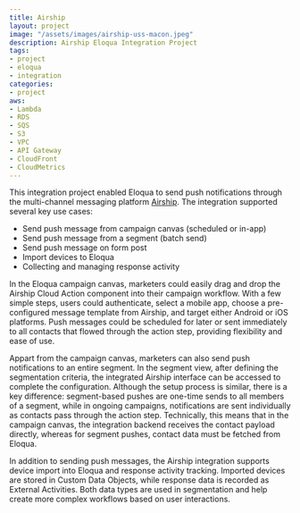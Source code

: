```yaml
---
title: Airship
layout: project
image: "/assets/images/airship-uss-macon.jpeg"
description: Airship Eloqua Integration Project
tags:
- project
- eloqua
- integration
categories:
- project
aws:
- Lambda
- RDS
- SQS
- S3
- VPC
- API Gateway
- CloudFront
- CloudMetrics
---
```


This integration project enabled Eloqua to send push notifications through the multi-channel messaging platform [Airship](https://www.airship.com/).
The integration supported several key use cases:

* Send push message from campaign canvas (scheduled or in-app)
* Send push message from a segment (batch send)
* Send push message on form post
* Import devices to Eloqua
* Collecting and managing response activity

In the Eloqua campaign canvas, marketers could easily drag and drop the Airship Cloud Action component into their campaign workflow. 
With a few simple steps, users could authenticate, select a mobile app, choose a pre-configured message template from Airship, and 
target either Android or iOS platforms. Push messages could be scheduled for later or sent immediately to all contacts that flowed 
through the action step, providing flexibility and ease of use.

Appart from the campaign canvas, marketers can also send push notifications to an entire segment. In the segment view, after defining 
the segmentation criteria, the integrated Airship interface can be accessed to complete the configuration. Although the setup process 
is similar, there is a key difference: segment-based pushes are one-time sends to all members of a segment, while in ongoing campaigns, 
notifications are sent individually as contacts pass through the action step. Technically, this means that in the campaign canvas, 
the integration backend receives the contact payload directly, whereas for segment pushes, contact data must be fetched from Eloqua.

In addition to sending push messages, the Airship integration supports device import into Eloqua and response activity tracking. 
Imported devices are stored in Custom Data Objects, while response data is recorded as External Activities. Both data types are 
used in segmentation and help create more complex workflows based on user interactions.
